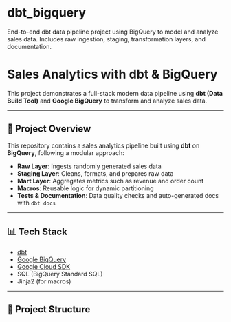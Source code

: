 # dbt_bigquery
End-to-end dbt data pipeline project using BigQuery to model and analyze sales data. Includes raw ingestion, staging, transformation layers, and documentation.

# Sales Analytics with dbt & BigQuery

This project demonstrates a full-stack modern data pipeline using **dbt (Data Build Tool)** and **Google BigQuery** to transform and analyze sales data.

---

## 🚀 Project Overview

This repository contains a sales analytics pipeline built using **dbt** on **BigQuery**, following a modular approach:

- **Raw Layer**: Ingests randomly generated sales data
- **Staging Layer**: Cleans, formats, and prepares raw data
- **Mart Layer**: Aggregates metrics such as revenue and order count
- **Macros**: Reusable logic for dynamic partitioning
- **Tests & Documentation**: Data quality checks and auto-generated docs with `dbt docs`

---

## 📊 Tech Stack

- [dbt](https://www.getdbt.com/)
- [Google BigQuery](https://cloud.google.com/bigquery)
- [Google Cloud SDK](https://cloud.google.com/sdk)
- SQL (BigQuery Standard SQL)
- Jinja2 (for macros)

---

## 📁 Project Structure

